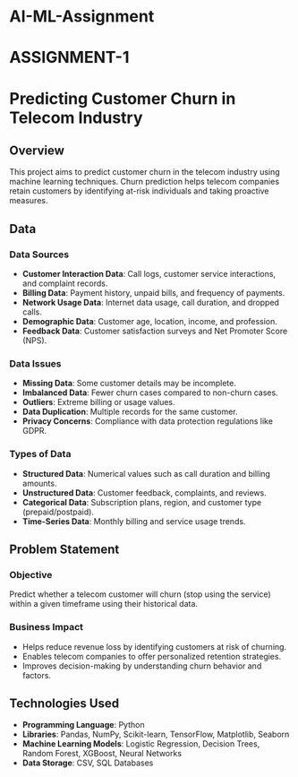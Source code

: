 # AI-ML-Assignment
# ASSIGNMENT-1
# Predicting Customer Churn in Telecom Industry

## Overview
This project aims to predict customer churn in the telecom industry using machine learning techniques. Churn prediction helps telecom companies retain customers by identifying at-risk individuals and taking proactive measures.

## Data
### **Data Sources**
- **Customer Interaction Data**: Call logs, customer service interactions, and complaint records.
- **Billing Data**: Payment history, unpaid bills, and frequency of payments.
- **Network Usage Data**: Internet data usage, call duration, and dropped calls.
- **Demographic Data**: Customer age, location, income, and profession.
- **Feedback Data**: Customer satisfaction surveys and Net Promoter Score (NPS).

### **Data Issues**
- **Missing Data**: Some customer details may be incomplete.
- **Imbalanced Data**: Fewer churn cases compared to non-churn cases.
- **Outliers**: Extreme billing or usage values.
- **Data Duplication**: Multiple records for the same customer.
- **Privacy Concerns**: Compliance with data protection regulations like GDPR.

### **Types of Data**
- **Structured Data**: Numerical values such as call duration and billing amounts.
- **Unstructured Data**: Customer feedback, complaints, and reviews.
- **Categorical Data**: Subscription plans, region, and customer type (prepaid/postpaid).
- **Time-Series Data**: Monthly billing and service usage trends.

## Problem Statement
### **Objective**
Predict whether a telecom customer will churn (stop using the service) within a given timeframe using their historical data.

### **Business Impact**
- Helps reduce revenue loss by identifying customers at risk of churning.
- Enables telecom companies to offer personalized retention strategies.
- Improves decision-making by understanding churn behavior and factors.

## Technologies Used
- **Programming Language**: Python
- **Libraries**: Pandas, NumPy, Scikit-learn, TensorFlow, Matplotlib, Seaborn
- **Machine Learning Models**: Logistic Regression, Decision Trees, Random Forest, XGBoost, Neural Networks
- **Data Storage**: CSV, SQL Databases
